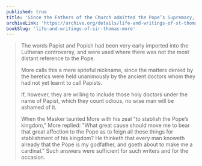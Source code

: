 ```yaml
---
published: true
title: 'Since the Fathers of the Church admitted the Pope’s Supremacy, so can we, despite insults'
archiveLink: 'https://archive.org/details/life-and-writings-of-st-thomas-more/page/301?view=theater'
bookSlug: 'life-and-writings-of-sir-thomas-more'
---
```


> The words Papist and Popish had been very early imported into the Lutheran controversy, and were used where there was not the most distant reference to the Pope.
>
> More calls this a mere spiteful nickname, since the matters denied by the heretics were held unanimously by the ancient doctors whom they had not yet learnt to call Papists.
>
> If, however, they are willing to include those holy doctors under the name of Papist, which they count odious, no wise man will be ashamed of it.
>
> When the Masker taunted More with his zeal "to stablish the Pope’s kingdom," More replied: "What great cause should move me to bear that great affection to the Pope as to feign all these things for stablishment of his kingdom? He thinketh that every man knoweth already that the Pope is my godfather, and goeth about to make me a cardinal." Such answers were sufficient for such writers and for the occasion.

